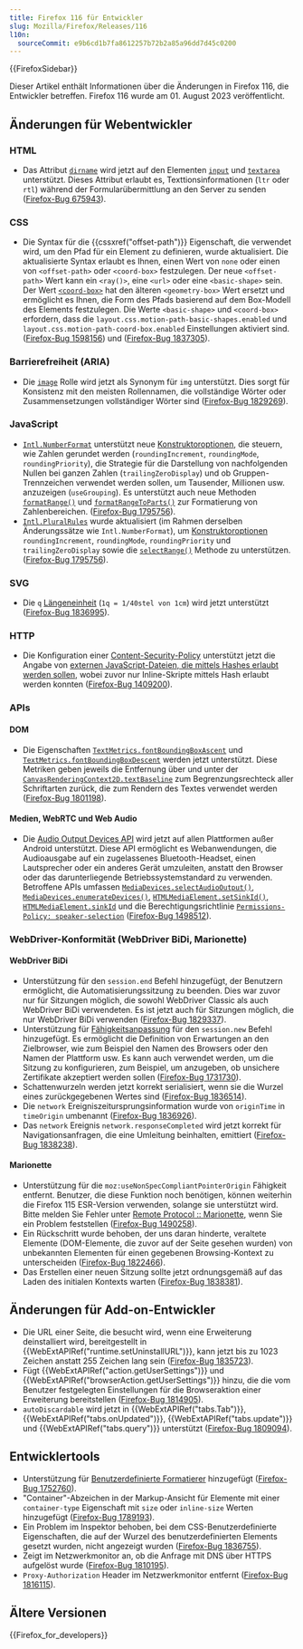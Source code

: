 ```yaml
---
title: Firefox 116 für Entwickler
slug: Mozilla/Firefox/Releases/116
l10n:
  sourceCommit: e9b6cd1b7fa8612257b72b2a85a96dd7d45c0200
---
```


{{FirefoxSidebar}}

Dieser Artikel enthält Informationen über die Änderungen in Firefox 116, die Entwickler betreffen. Firefox 116 wurde am 01. August 2023 veröffentlicht.

## Änderungen für Webentwickler

### HTML

- Das Attribut [`dirname`](/de/docs/Web/HTML/Reference/Elements/input#dirname) wird jetzt auf den Elementen [`input`](/de/docs/Web/HTML/Reference/Elements/input#dirname) und [`textarea`](/de/docs/Web/HTML/Reference/Elements/textarea#dirname) unterstützt.
  Dieses Attribut erlaubt es, Texttionsinformationen (`ltr` oder `rtl`) während der Formularübermittlung an den Server zu senden ([Firefox-Bug 675943](https://bugzil.la/675943)).

### CSS

- Die Syntax für die {{cssxref("offset-path")}} Eigenschaft, die verwendet wird, um den Pfad für ein Element zu definieren, wurde aktualisiert. Die aktualisierte Syntax erlaubt es Ihnen, einen Wert von `none` oder einen von `<offset-path>` oder `<coord-box>` festzulegen. Der neue `<offset-path>` Wert kann ein `<ray()>`, eine `<url>` oder eine `<basic-shape>` sein. Der Wert [`<coord-box>`](/de/docs/Web/CSS/box-edge) hat den älteren `<geometry-box>` Wert ersetzt und ermöglicht es Ihnen, die Form des Pfads basierend auf dem Box-Modell des Elements festzulegen. Die Werte `<basic-shape>` und `<coord-box>` erfordern, dass die `layout.css.motion-path-basic-shapes.enabled` und `layout.css.motion-path-coord-box.enabled` Einstellungen aktiviert sind. ([Firefox-Bug 1598156](https://bugzil.la/1598156)) und ([Firefox-Bug 1837305](https://bugzil.la/1837305)).

### Barrierefreiheit (ARIA)

- Die [`image`](/de/docs/Web/Accessibility/ARIA/Reference/Roles/img_role) Rolle wird jetzt als Synonym für `img` unterstützt.
  Dies sorgt für Konsistenz mit den meisten Rollennamen, die vollständige Wörter oder Zusammensetzungen vollständiger Wörter sind ([Firefox-Bug 1829269](https://bugzil.la/1829269)).

### JavaScript

- [`Intl.NumberFormat`](/de/docs/Web/JavaScript/Reference/Global_Objects/Intl/NumberFormat) unterstützt neue [Konstruktoroptionen](/de/docs/Web/JavaScript/Reference/Global_Objects/Intl/NumberFormat/NumberFormat), die steuern, wie Zahlen gerundet werden (`roundingIncrement`, `roundingMode`, `roundingPriority`), die Strategie für die Darstellung von nachfolgenden Nullen bei ganzen Zahlen (`trailingZeroDisplay`) und ob Gruppen-Trennzeichen verwendet werden sollen, um Tausender, Millionen usw. anzuzeigen (`useGrouping`).
  Es unterstützt auch neue Methoden [`formatRange()`](/de/docs/Web/JavaScript/Reference/Global_Objects/Intl/NumberFormat/formatRange) und [`formatRangeToParts()`](/de/docs/Web/JavaScript/Reference/Global_Objects/Intl/NumberFormat/formatRangeToParts) zur Formatierung von Zahlenbereichen.
  ([Firefox-Bug 1795756](https://bugzil.la/1795756)).
- [`Intl.PluralRules`](/de/docs/Web/JavaScript/Reference/Global_Objects/Intl/PluralRules) wurde aktualisiert (im Rahmen derselben Änderungssätze wie `Intl.NumberFormat`), um [Konstruktoroptionen](/de/docs/Web/JavaScript/Reference/Global_Objects/Intl/PluralRules/PluralRules) `roundingIncrement`, `roundingMode`, `roundingPriority` und `trailingZeroDisplay` sowie die [`selectRange()`](/de/docs/Web/JavaScript/Reference/Global_Objects/Intl/PluralRules/selectRange) Methode zu unterstützen.
  ([Firefox-Bug 1795756](https://bugzil.la/1795756)).

### SVG

- Die `q` [Längeneinheit](/de/docs/Web/SVG/Guides/Content_type#length) (`1q = 1/40stel von 1cm`) wird jetzt unterstützt ([Firefox-Bug 1836995](https://bugzil.la/1836995)).

### HTTP

- Die Konfiguration einer [Content-Security-Policy](/de/docs/Web/HTTP/Guides/CSP) unterstützt jetzt die Angabe von [externen JavaScript-Dateien, die mittels Hashes erlaubt werden sollen](/de/docs/Web/HTTP/Reference/Headers/Content-Security-Policy/script-src#allowlisting_external_scripts_using_hashes), wobei zuvor nur Inline-Skripte mittels Hash erlaubt werden konnten ([Firefox-Bug 1409200](https://bugzil.la/1409200)).

### APIs

#### DOM

- Die Eigenschaften [`TextMetrics.fontBoundingBoxAscent`](/de/docs/Web/API/TextMetrics/fontBoundingBoxAscent) und [`TextMetrics.fontBoundingBoxDescent`](/de/docs/Web/API/TextMetrics/fontBoundingBoxDescent) werden jetzt unterstützt.
  Diese Metriken geben jeweils die Entfernung über und unter der [`CanvasRenderingContext2D.textBaseline`](/de/docs/Web/API/CanvasRenderingContext2D/textBaseline) zum Begrenzungsrechteck aller Schriftarten zurück, die zum Rendern des Textes verwendet werden ([Firefox-Bug 1801198](https://bugzil.la/1801198)).

#### Medien, WebRTC und Web Audio

- Die [Audio Output Devices API](/de/docs/Web/API/Audio_Output_Devices_API) wird jetzt auf allen Plattformen außer Android unterstützt.
  Diese API ermöglicht es Webanwendungen, die Audioausgabe auf ein zugelassenes Bluetooth-Headset, einen Lautsprecher oder ein anderes Gerät umzuleiten, anstatt den Browser oder das darunterliegende Betriebssystemstandard zu verwenden.
  Betroffene APIs umfassen [`MediaDevices.selectAudioOutput()`](/de/docs/Web/API/MediaDevices/selectAudioOutput), [`MediaDevices.enumerateDevices()`](/de/docs/Web/API/MediaDevices/enumerateDevices), [`HTMLMediaElement.setSinkId()`](/de/docs/Web/API/HTMLMediaElement/setSinkId), [`HTMLMediaElement.sinkId`](/de/docs/Web/API/HTMLMediaElement/sinkId) und die Berechtigungsrichtlinie [`Permissions-Policy: speaker-selection`](/de/docs/Web/HTTP/Reference/Headers/Permissions-Policy/speaker-selection) ([Firefox-Bug 1498512](https://bugzil.la/1498512)).

### WebDriver-Konformität (WebDriver BiDi, Marionette)

#### WebDriver BiDi

- Unterstützung für den `session.end` Befehl hinzugefügt, der Benutzern ermöglicht, die Automatisierungssitzung zu beenden. Dies war zuvor nur für Sitzungen möglich, die sowohl WebDriver Classic als auch WebDriver BiDi verwendeten. Es ist jetzt auch für Sitzungen möglich, die nur WebDriver BiDi verwenden ([Firefox-Bug 1829337](https://bugzil.la/1829337)).
- Unterstützung für [Fähigkeitsanpassung](/de/docs/Web/WebDriver/Reference/Capabilities) für den `session.new` Befehl hinzugefügt. Es ermöglicht die Definition von Erwartungen an den Zielbrowser, wie zum Beispiel den Namen des Browsers oder den Namen der Plattform usw. Es kann auch verwendet werden, um die Sitzung zu konfigurieren, zum Beispiel, um anzugeben, ob unsichere Zertifikate akzeptiert werden sollen ([Firefox-Bug 1731730](https://bugzil.la/1731730)).
- Schattenwurzeln werden jetzt korrekt serialisiert, wenn sie die Wurzel eines zurückgegebenen Wertes sind ([Firefox-Bug 1836514](https://bugzil.la/1836514)).
- Die `network` Ereigniszeitursprungsinformation wurde von `originTime` in `timeOrigin` umbenannt ([Firefox-Bug 1836926](https://bugzil.la/1836926)).
- Das `network` Ereignis `network.responseCompleted` wird jetzt korrekt für Navigationsanfragen, die eine Umleitung beinhalten, emittiert ([Firefox-Bug 1838238](https://bugzil.la/1838238)).

#### Marionette

- Unterstützung für die `moz:useNonSpecCompliantPointerOrigin` Fähigkeit entfernt. Benutzer, die diese Funktion noch benötigen, können weiterhin die Firefox 115 ESR-Version verwenden, solange sie unterstützt wird. Bitte melden Sie Fehler unter [Remote Protocol :: Marionette](https://bugzilla.mozilla.org/enter_bug.cgi?product=Remote%20Protocol&component=Marionette), wenn Sie ein Problem feststellen ([Firefox-Bug 1490258](https://bugzil.la/1490258)).
- Ein Rückschritt wurde behoben, der uns daran hinderte, veraltete Elemente (DOM-Elemente, die zuvor auf der Seite gesehen wurden) von unbekannten Elementen für einen gegebenen Browsing-Kontext zu unterscheiden ([Firefox-Bug 1822466](https://bugzil.la/1822466)).
- Das Erstellen einer neuen Sitzung sollte jetzt ordnungsgemäß auf das Laden des initialen Kontexts warten ([Firefox-Bug 1838381](https://bugzil.la/1838381)).

## Änderungen für Add-on-Entwickler

- Die URL einer Seite, die besucht wird, wenn eine Erweiterung deinstalliert wird, bereitgestellt in {{WebExtAPIRef("runtime.setUninstallURL")}}, kann jetzt bis zu 1023 Zeichen anstatt 255 Zeichen lang sein ([Firefox-Bug 1835723](https://bugzil.la/1835723)).
- Fügt {{WebExtAPIRef("action.getUserSettings")}} und {{WebExtAPIRef("browserAction.getUserSettings")}} hinzu, die die vom Benutzer festgelegten Einstellungen für die Browseraktion einer Erweiterung bereitstellen ([Firefox-Bug 1814905](https://bugzil.la/1814905)).
- `autoDiscardable` wird jetzt in {{WebExtAPIRef("tabs.Tab")}}, {{WebExtAPIRef("tabs.onUpdated")}}, {{WebExtAPIRef("tabs.update")}} und {{WebExtAPIRef("tabs.query")}} unterstützt ([Firefox-Bug 1809094](https://bugzil.la/1809094)).

## Entwicklertools

- Unterstützung für [Benutzerdefinierte Formatierer](https://firefox-source-docs.mozilla.org/devtools-user/custom_formatters/index.html) hinzugefügt ([Firefox-Bug 1752760](https://bugzil.la/1752760)).
- "Container"-Abzeichen in der Markup-Ansicht für Elemente mit einer `container-type` Eigenschaft mit `size` oder `inline-size` Werten hinzugefügt ([Firefox-Bug 1789193](https://bugzil.la/1789193)).
- Ein Problem im Inspektor behoben, bei dem CSS-Benutzerdefinierte Eigenschaften, die auf der Wurzel des benutzerdefinierten Elements gesetzt wurden, nicht angezeigt wurden ([Firefox-Bug 1836755](https://bugzil.la/1836755)).
- Zeigt im Netzwerkmonitor an, ob die Anfrage mit DNS über HTTPS aufgelöst wurde ([Firefox-Bug 1810195](https://bugzil.la/1810195)).
- `Proxy-Authorization` Header im Netzwerkmonitor entfernt ([Firefox-Bug 1816115](https://bugzil.la/1816115)).

## Ältere Versionen

{{Firefox_for_developers}}
